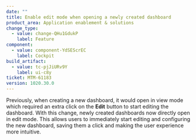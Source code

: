 ```yaml
---
date: ""
title: Enable edit mode when opening a newly created dashboard
product_area: Application enablement & solutions
change_type:
  - value: change-QHu1GdukP
    label: Feature
component:
  - value: component-YdSEScrEC
    label: Cockpit
build_artifact:
  - value: tc-pjJiURv9Y
    label: ui-c8y
ticket: MTM-61183
version: 1020.30.0
---
```

Previously, when creating a new dashboard, it would open in view mode which required an extra click on the **Edit** button to start editing the dashboard. With this change, newly created dashboards now directly open in edit mode. This allows users to immediately start editing and configuring the new dashboard, saving them a click and making the user experience more intuitive.